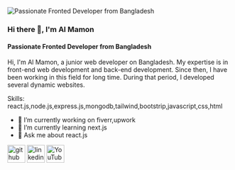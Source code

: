 ![Passionate Fronted Developer from Bangladesh](https://i.ibb.co/BzLQ3MB/react-developer-hiring-guide.png)

### Hi there 👋, I'm Al Mamon
#### Passionate Fronted Developer from Bangladesh


Hi, I'm Al Mamon, a junior web developer on Bangladesh. My
expertise is in front-end web development and back-end
development. Since then, I have been working in this field for
long time. During that period, I developed several dynamic
websites.

Skills: react.js,node.js,express.js,mongodb,tailwind,bootstrip,javascript,css,html

- 🔭 I’m currently working on fiverr,upwork 
- 🌱 I’m currently learning next.js 
- 💬 Ask me about react.js 


[<img src='https://cdn.jsdelivr.net/npm/simple-icons@3.0.1/icons/github.svg' alt='github' height='40'>](https://github.com/mamondos)  [<img src='https://cdn.jsdelivr.net/npm/simple-icons@3.0.1/icons/linkedin.svg' alt='linkedin' height='40'>](https://www.linkedin.com/in/al-mamon-543821251/)  [<img src='https://cdn.jsdelivr.net/npm/simple-icons@3.0.1/icons/youtube.svg' alt='YouTube' height='40'>](https://www.youtube.com/channel/mamondots)  


